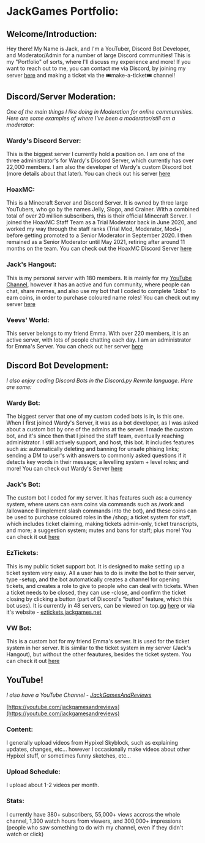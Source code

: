 # JackGames Portfolio:

## Welcome/Introduction:

Hey there! My Name is Jack, and I'm a YouTuber, Discord Bot Developer, and Moderator/Admin for a number of large Discord communities! This is my "Portfolio" of sorts, where I'll discuss my experience and more! If you want to reach out to me, you can contact me via Discord, by joining my server [here](https://discord.gg/2thPqQWJsR) and making a ticket via the 🎟make-a-ticket🎟 channel!

## Discord/Server Moderation:


_One of the main things I like doing in Moderation for online communnities. Here are some examples of where I've been a moderator/still am a moderator:_


### Wardy's Discord Server:

This is the biggest server I currently hold a position on. I am one of the three administrator's for Wardy's Discord Server, which currently has over 22,000 members. I am also the developer of Wardy's custom Discord bot (more details about that later). You can check out his server [here](https://discord.gg/Zn7T36EKK5)

### HoaxMC:

This is a Minecraft Server and Discord Server. It is owned by three large YouTubers, who go by the names Jelly, Slogo, and Crainer. With a combined total of over 20 million subscribers, this is their official Minecraft Server. I joined the HoaxMC Staff Team as a Trial Moderator back in June 2020, and worked my way through the staff ranks (Trial Mod, Moderator, Mod+) before getting promoted to a Senior Moderator in September 2020. I then remained as a Senior Moderator until May 2021, retiring after around 11 months on the team. You can check out the HoaxMC Discord Server [here](https://hoaxmc.com/discord)

### Jack's Hangout:

This is my personal server with 180 members. It is mainly for my [YouTube Channel](https://youtube.com/JackGamesAndReviews), however it has an active and fun community, where people can chat, share memes, and also use my bot that I coded to complete "Jobs" to earn coins, in order to purchase coloured name roles! You can check out my server [here](https://discord.gg/2thPqQWJsR)

### Veevs' World:

This server belongs to my friend Emma. With over 220 members, it is an active server, with lots of people chatting each day. I am an administrator for Emma's Server. You can check out her server [here](https://discord.gg/sQvTCZh3UX)

## Discord Bot Development:


_I also enjoy coding Discord Bots in the Discord.py Rewrite language. Here are some:_


### Wardy Bot:

The biggest server that one of my custom coded bots is in, is this one. When I first joined Wardy's Server, it was as a bot developer, as I was asked about a custom bot by one of the admins at the server. I made the custom bot, and it's since then that I joined the staff team, eventually reaching administrator. I still actively support, and host, this bot. It includes features such as: automatically deleting and banning for unsafe phising links; sending a DM to user's with answers to commonly asked questions if it detects key words in their message; a levelling system + level roles; and more! You can check out Wardy's Server [here](https://discord.gg/Zn7T36EKK5)

### Jack's Bot:

The custom bot I coded for my server. It has features such as: a currency system, where users can earn coins via commands such as /work and /allowance (I implement slash commands into the bot), and these coins can be used to purchase coloured roles in the /shop; a ticket system for staff, which includes ticket claiming, making tickets admin-only, ticket transcripts, and more; a suggestion system; mutes and bans for staff; plus more! You can check it out [here](https://discord.gg/2thPqQWJsR)

### EzTickets:

This is my public ticket support bot. It is designed to make setting up a ticket system very easy. All a user has to do is invite the bot to their server, type -setup, and the bot automatically creates a channel for opening tickets, and creates a role to give to people who can deal with tickets. When a ticket needs to be closed, they can use -close, and confirm the ticket closing by clicking a button (part of Discord's "button" feature, which this bot uses). It is currently in 48 servers, can be viewed on top.gg [here](https://top.gg/bot/859823886895677471) or via it's website - [eztickets.jackgames.net](https://eztickets.jackgames.net)

### VW Bot:

This is a custom bot for my friend Emma's server. It is used for the ticket system in her server. It is similar to the ticket system in my server (Jack's Hangout), but without the other feautures, besides the ticket system. You can check it out [here](https://discord.gg/sQvTCZh3UX)

## YouTube!


_I also have a YouTube Channel - [JackGamesAndReviews](https://youtube.com/jackgamesandreviews)_

[https://youtube.com/jackgamesandreviews](https://youtube.com/jackgamesandreviews)

### Content:

I generally upload videos from Hypixel Skyblock, such as explaining updates, changes, etc... however I occasionally make videos about other Hypixel stuff, or sometimes funny sketches, etc...

### Upload Schedule:

I upload about 1-2 videos per month.

### Stats:

I currently have 380+ subscribers, 55,000+ views accross the whole channel, 1,300 watch hours from viewers, and 300,000+ impressions (people who saw something to do with my channel, even if they didn't watch or click)


